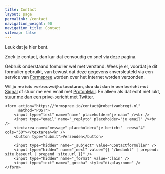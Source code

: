 ```yaml
---
title: Contact
layout: page
permalink: /contact
navigation_weight: 90
navigation_title: Contact
sitemap: false
---
```

Leuk dat je hier bent.

Zoek je contact, dan kan dat eenvoudig en snel via deze pagina.

Gebruik onderstaand formulier wel met verstand. Wees je er, voordat je dit formulier gebruikt, van bewust dat deze gegevens onversleuteld via een service van [Formspree](https://formspree.io) worden over het Internet worden verzonden.

Wil je me iets vertrouwelijks toesturen, doe dat dan in een bericht met [Signal](https://www.signal.org/) of stuur me een email met [ProtonMail](https://www.protonmail.com). En alleen als dat echt niet lukt, [stuur me dan een prive-bericht met Twitter](https://twitter.com/metbril).

<!-- form -->
    <form action="https://formspree.io/contact@robertvanbregt.nl"
          method="POST">
        <input type="text" name="name" placeholder="je naam" /><br />
        <input type="email" name="_replyto" placeholder="je email" /><br />
        <textarea name="message" placeholder="je bericht"  rows="4" cols="50"></textarea><br />
        <button type="submit">Verzenden</button>
    
        <input type="hidden" name="_subject" value="Contactformulier" />
        <input type="hidden" name="_next" value="{{ "/bedankt" | prepend: site.baseurl | prepend: site.url }}" />
        <input type="hidden" name="_format" value="plain" />
        <input type="text" name="_gotcha" style="display:none" />
    </form>
<!-- form -->
